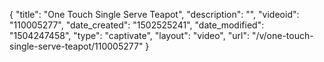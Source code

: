 {
    "title": "One Touch Single Serve Teapot",
    "description": "",
    "videoid": "110005277",
    "date_created": "1502525241",
    "date_modified": "1504247458",
    "type": "captivate",
    "layout": "video",
    "url": "\/v\/one-touch-single-serve-teapot\/110005277"
}